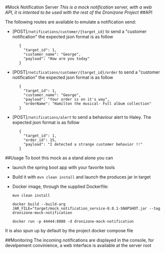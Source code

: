 #Mock Notification Server
_This is a mock notification server, with a web API, it is intented to be used with the rest of the Dronizone Project_
##API

The following routes are available to emulate a notification send:
- [POST]`/notifications/customer/{target_id}` to send a "customer notification" the expected json format is as follow
        
         
         {
           "target_id": 1,
           "customer_name": "George",
           "payload": "How are you today"
         }
- [POST]`/notifications/customer/{target_id}/order` to send a "customer notification" the expected json format is as follow 
       
        
         {
           "target_id": 1,
           "customer_name": "George",
           "payload": "Your order is on it's way",
           "orderName": "Hamilton the musical- Full album collection"
         }
- [POST]`/notifications/alert` to send a behaviour alert to Haley. The expected json format is as follow  
         
         
         {
           "target_id": 1,
           "order_id": 15,
           "payload": "I detected a strange customer behavior !!"
         }     
         
##Usage
To boot this mock as a stand alone you can
 - launch the spring boot app with your favorite tools
 - Build it with `mvn clean install` and launch the produces jar in target
 - Docker image, through the supplied Dockerfile: 
    
    `mvn clean install`
     
     `docker build --build-arg JAR_FILE="target/mock_notification_service-0.0.1-SNAPSHOT.jar --tag dronizone-mock-notification`
     
     `docker run -p 44444:8080 -d dronizone-mock-notification`

It is also spun up by default by the project docker compose file

##Monitoring
The incoming notifications are displayed in the console, 
for develpement convinience, a web interface is available at the server root
